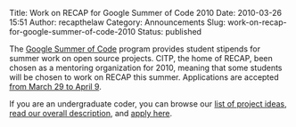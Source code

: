 Title: Work on RECAP for Google Summer of Code 2010
Date: 2010-03-26 15:51
Author: recapthelaw
Category: Announcements
Slug: work-on-recap-for-google-summer-of-code-2010
Status: published

The [Google Summer of Code](http://code.google.com/soc/) program
provides student stipends for summer work on open source projects. CITP,
the home of RECAP, been chosen as a mentoring organization for 2010,
meaning that some students will be chosen to work on RECAP this summer.
Applications are accepted [from March 29 to April
9](http://socghop.appspot.com/document/show/gsoc_program/google/gsoc2010/faqs#timeline).

If you are an undergraduate coder, you can browse our [list of project
ideas](http://sites.google.com/site/citpgsoc/), [read our overall
description](http://socghop.appspot.com/gsoc/org/show/google/gsoc2010/princetoncitp),
and [apply here](http://socghop.appspot.com/).
